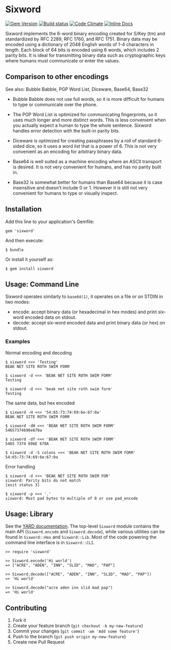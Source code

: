 # Sixword

[![Gem Version](https://badge.fury.io/rb/sixword.svg)](https://rubygems.org/gems/sixword)
[![Build status](https://github.com/ab/sixword/actions/workflows/tests.yml/badge.svg)](https://github.com/ab/sixword/actions/workflows/tests.yml)
[![Code Climate](https://codeclimate.com/github/ab/sixword.svg)](https://codeclimate.com/github/ab/sixword)
[![Inline Docs](http://inch-ci.org/github/ab/sixword.svg?branch=master)](http://www.rubydoc.info/github/ab/sixword/master)

Sixword implements the 6-word binary encoding created for S/Key (tm) and
standardized by RFC 2289, RFC 1760, and RFC 1751. Binary data may be
encoded using a dictionary of 2048 English words of 1-4 characters in
length. Each block of 64 bits is encoded using 6 words, which includes 2
parity bits. It is ideal for transmitting binary data such as cryptographic
keys where humans must communicate or enter the values.

## Comparison to other encodings

See also: Bubble Babble, PGP Word List, Diceware, Base64, Base32

- Bubble Babble does not use full words, so it is more difficult for humans to
  type or communicate over the phone.

- The PGP Word List is optimized for communicating fingerprints, so it uses
  much longer and more distinct words. This is less convenient when you
  actually expect a human to type the whole sentence. Sixword handles error
  detection with the built-in parity bits.

- Diceware is optimized for creating passphrases by a roll of standard 6-sided
  dice, so it uses a word list that is a power of 6. This is not very
  convenient as an encoding for arbitrary binary data.

- Base64 is well suited as a machine encoding where an ASCII transport is
  desired. It is not very convenient for humans, and has no parity built in.

- Base32 is somewhat better for humans than Base64 because it is case
  insensitive and doesn't include 0 or 1. However it is still not very
  convenient for humans to type or visually inspect.

## Installation

Add this line to your application's Gemfile:

    gem 'sixword'

And then execute:

    $ bundle

Or install it yourself as:

    $ gem install sixword

## Usage: Command Line

Sixword operates similarly to `base64(1)`, it operates on a file or on STDIN in two modes:

- encode: accept binary data (or hexadecimal in hex modes) and print six-word
  encoded data on stdout.
- decode: accept six-word encoded data and print binary data (or hex) on
  stdout.

### Examples

Normal encoding and decoding

    $ sixword <<< 'Testing'
    BEAK NET SITE ROTH SWIM FORM

    $ sixword -d <<< 'BEAK NET SITE ROTH SWIM FORM'
    Testing

    $ sixword -d <<< 'beak net site roth swim form'
    Testing

The same data, but hex encoded

    $ sixword -H <<< '54:65:73:74:69:6e:67:0a'
    BEAK NET SITE ROTH SWIM FORM

    $ sixword -dH <<< 'BEAK NET SITE ROTH SWIM FORM'
    54657374696e670a

    $ sixword -df <<< 'BEAK NET SITE ROTH SWIM FORM'
    5465 7374 696E 670A

    $ sixword -d -S colons <<< 'BEAK NET SITE ROTH SWIM FORM'
    54:65:73:74:69:6e:67:0a

Error handling

    $ sixword -d <<< 'BEAK NET SITE ROTH SWIM FOR'
    sixword: Parity bits do not match
    [exit status 3]

    $ sixword -p <<< '.'
    sixword: Must pad bytes to multiple of 8 or use pad_encode

## Usage: Library

See the [YARD documentation](http://www.rubydoc.info/github/ab/sixword/master).
The top-level `Sixword` module contains the main API (`Sixword.encode` and
`Sixword.decode`), while various utilities can be found in `Sixword::Hex` and
`Sixword::Lib`. Most of the code powering the command line interface is in
`Sixword::CLI`.

    >> require 'sixword'

    >> Sixword.encode('Hi world')
    => ["ACRE", "ADEN", "INN", "SLID", "MAD", "PAP"]

    >> Sixword.decode(["ACRE", "ADEN", "INN", "SLID", "MAD", "PAP"])
    => 'Hi world'

    >> Sixword.decode("acre aden inn slid mad pap")
    => 'Hi world'

## Contributing

1. Fork it
2. Create your feature branch (`git checkout -b my-new-feature`)
3. Commit your changes (`git commit -am 'Add some feature'`)
4. Push to the branch (`git push origin my-new-feature`)
5. Create new Pull Request
